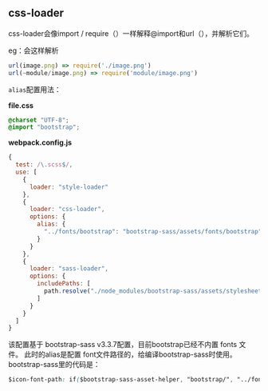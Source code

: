 ## css-loader

css-loader会像import / require（）一样解释@import和url（），并解析它们。

eg：会这样解析
```js
url(image.png) => require('./image.png')
url(~module/image.png) => require('module/image.png')
```

`alias`配置用法：

**file.css**
```css
@charset "UTF-8";
@import "bootstrap";
```

**webpack.config.js**
```js
{
  test: /\.scss$/,
  use: [
    {
      loader: "style-loader"
    },
    {
      loader: "css-loader",
      options: {
        alias: {
          "../fonts/bootstrap": "bootstrap-sass/assets/fonts/bootstrap"
        }
      }
    },
    {
      loader: "sass-loader",
      options: {
        includePaths: [
          path.resolve("./node_modules/bootstrap-sass/assets/stylesheets")
        ]
      }
    }
  ]
}
```
该配置基于 bootstrap-sass v3.3.7配置，目前bootstrap已经不内置 fonts 文件。
此时的alias是配置 font文件路径的，给编译bootstrap-sass时使用。
bootstrap-sass里的代码是：

```css
$icon-font-path: if($bootstrap-sass-asset-helper, "bootstrap/", "../fonts/bootstrap/") !default;
```